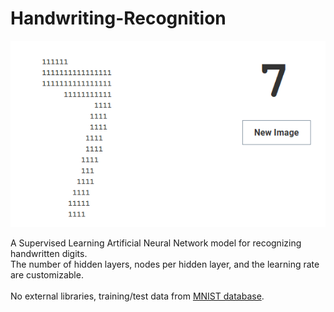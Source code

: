 # Handwriting-Recognition
![GUI preview](./src/data/preview.PNG "GUI preview")

A Supervised Learning Artificial Neural Network model for recognizing handwritten digits.<br />
The number of hidden layers, nodes per hidden layer, and the learning rate are customizable.
<br /><br />
No external libraries, training/test data from [MNIST database](http://yann.lecun.com/exdb/mnist/).
